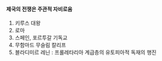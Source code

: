 #### 제국의 전쟁은 주관적 자비로움
1. 키루스 대왕
2. 로마
3. 스페인, 포르투갈 기독교
4. 무함마드 무슬림 칼리프
5. 블라디미르 레닌 : 프롤레타리아 계급층의 유토피아적 독재의 행진